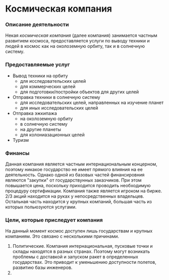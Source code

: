 # Космическая компания
### Описание деятельности

Некая *космическая компания* (далее компания) занимается частным развитием космоса, предоставляется услуги по выводу техники и людей в космос как на околоземную орбиту, так и в солнечную систему.

### Предоставляемые услуг

* Вывод техники на орбиту
    * для исследовательских целей
    * для коммерческих целей
    * для подготовки/постройки объектов для других целей
* Отправка техники в солнечную систему
    * для исследовательских целей, направленных на изучение планет
    * для иных исследовательских целей
* Отправка эжкипажа
    * на околоземную орбиту
    * в солнечную систему
    * на другие планеты
    * для колониазационных целей
* Туризм

### Финансы

<p>
Данная компания является частным интернациональным концерном, поэтому никакое государство не имеет прямого влияния на ее деятельность. Однако одной из базовых частей финансировния являются "закупки" от государствунных заказчиков. При этом повышается цена, поскольку приходится проводить необходимую процедуру сертификации.
Компания также является игроком на бирже. 2/3 акций находится на руках у непосредственных владельцев. Остальная часть находится у крупных компаний, большая часть из которых польюзуются услугами.
</p>

### Цели, которые приследует компания

На данный момент космос доступен лишь государствам и крупных компаниям. Это связано с несколькими причинами. 
1. Политические.
Компания интернациональная, пусковые точки и склады находятся в разных странах. Поэтому могут возникать проблемы с доставкой и запуском ракет в определенных государствах. Это приводит к уменьшению доступности полетов, развитию базы инженеров.
2. 